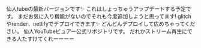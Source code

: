 仙人tubeの最新バージョンです✨
これはしょっちゅうアップデートする予定です。
まだお気に入り機能がないのでそれも今度追加しようと思ってます!
glitchやrender、netlifyでデプロイできます✨
どんどんデプロイして広めちゃってください。
仙人YouTubeビュアー公式リポジトリです。
だれかストリーム再生にできる人たすけてくれーーーー
